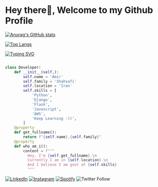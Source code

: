 # Hey there👋, Welcome to my Github Profile


[![Anurag's GitHub stats](https://github-readme-stats.vercel.app/api?username=mrShahsafi&theme=cobalt&show_icons=true)](https://github.com/anuraghazra/github-readme-stats)

[![Top Langs](https://github-readme-stats.vercel.app/api/top-langs/?username=mrShahsafi&layout=compact&theme=cobalt&show_icons=true)](https://github.com/anuraghazra/github-readme-stats)

[![Typing SVG](https://readme-typing-svg.herokuapp.com/?font=Architects+Daughter&color=7AF79A&size=30&lines=Web+/+Py+Developer;Happy+Gamer)](https://git.io/typing-svg)

```python

class Developer:
    def __init__(self,):
        self.name = 'Amir'
        self.family = 'Shahsafi'
        self.location = 'Iran'
        self.skills = [
            'Python',
            'Django',
            'Flask',
            'Javascript',
            'AWS',
            'Keep Learning :))',
        ]
    @property
    def get_fullname():
        return f"{self.name},{self.family}"
    @property
    def who_am_i():
        content = f"""
          Hey, I'm {self.get_fullname}.\n
          Currently I am in {self.location}.\n
          And I believe I am goot at {self.skills}
          """
```
<div>
<a href="https://www.linkedin.com/in/amir-shahsafi-917617135" target="_blank"><img src="https://img.shields.io/badge/LinkedIn-%230077B5.svg?&style=flat-square&logo=linkedin&logoColor=white" alt="LinkedIn"></a>
<a href="https://www.instagram.com/mrshahsafi" target="_blank"><img src="https://img.shields.io/badge/Instagram-%23E4405F.svg?&style=flat-square&logo=instagram&logoColor=white" alt="Instagram"></a>
<a href="https://open.spotify.com/user/wcf78d0kyce7q2sggdqmvz5ew" target="_blank"><img src="https://img.shields.io/badge/Spotify-%231ED760.svg?&style=flat-square&logo=spotify&logoColor=white" alt="Spotify"></a>
<img alt="Twitter Follow" src="https://img.shields.io/twitter/follow/mrshahsafi?style=social">
</div>
<!--
**mrShahsafi/mrShahsafi** is a ✨ _special_ ✨ repository because its `README.md` (this file) appears on your GitHub profile.

Here are some ideas to get you started:

- 🔭 I’m currently working on ...
- 🌱 I’m currently learning ...
- 👯 I’m looking to collaborate on ...
- 🤔 I’m looking for help with ...
- 💬 Ask me about ...
- 📫 How to reach me: ...
- 😄 Pronouns: ...
- ⚡ Fun fact: ...
-->

